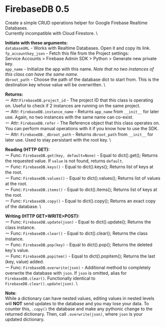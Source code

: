 # FirebaseDB 0.5
Create a simple CRUD operations helper for Google Firebase Realtime Databases. \
Currently incompatible with Cloud Firestore. \

**Initiate with these arguments:** \
`databaseURL` - Works with Realtime Databases. Open it and copy its link. \
`fp_accountkey_json` - Fetch this file from the Project settings: \
    Service Accounts > Firebase Admin SDK > Python > Generate new private key. \
`app_name` - Initialize the app with this name. *Note that no two instances of this class can have the same name.* \
`dbroot_path` - Choose the path of the database dict to start from. This is the destination key whose value will be overwritten. \

**Returns:** \
ー Attr:`FirebaseDB.project_id` - The project ID that this class is operating on. Useful to check if 2 instances are running on the same project. \
ー Attr: `FirebaseDB.instance_name` - Returns `app_name` from `__init__` for later use. Again, no two instances with the same name can co-exist. \
ー Attr: `FirebaseDB.refer` - The Reference object that this class operates on. You can perform manual operations with it if you know how to use the SDK. \
ー Attr: `FirebaseDB._dbroot_path` - Returns `dbroot_path` from `__init__` for later use. Used to stay persistant with the root key. \

**Reading (HTTP GET):** \
ー Func: `FirebaseDB.get(key, default=None)` - Equal to dict().get(); Returns the requested value. If `value` is not found, returns `default`. \
ー Func: `FirebaseDB.keys()` - Equal to dict().keys(); Returns list of keys at the root. \
ー Func: `FirebaseDB.values()` - Equal to dict().values(); Returns list of values at the root. \
ー Func: `FirebaseDB.items()` - Equal to dict().items(); Returns list of keys at the root. \
ー Func: `FirebaseDB.copy()` - Equal to dict().copy(); Returns an exact copy of the database. \

**Writing (HTTP GET>WRITE>POST):** \
ー Func: `FirebaseDB.update(json)` - Equal to dict().update(); Returns the class instance. \
ー Func: `FirebaseDB.clear()` - Equal to dict().clear(); Returns the class instance. \
ー Func: `FirebaseDB.pop(key)` - Equal to dict().pop(); Returns the deleted key's value. \
ー Func: `FirebaseDB.popitem()` - Equal to dict().popitem(); Returns the last (key, value) added. \
ー Func: `FirebaseDB.overwrite(json)` - Additional method to completely overwrite the database with `json`. 
    If `json` is omitted, alias for `FirebaseDB.clear()`.
    Functionally identical to `FirebaseDB.clear().update(json)`. \

**Note**: \
While a dictionary can have nested values, editing values in nested levels will **NOT** 
    send updates to the database and you may lose your data. To counter this, `.copy()` the database and 
    make any pythonic change to the returned dictionary. Then, call `.overwrite(json)`, where `json` is your
    updated dictionary.
